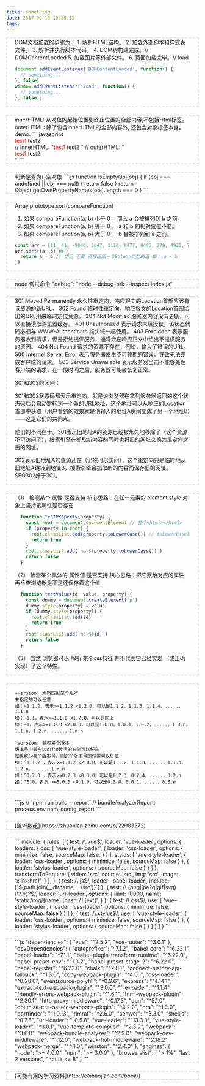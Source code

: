 ```yaml
---
title: something
date: 2017-09-18 10:35:55
tags:
---
```

<style>
  .boxbox{
    border: 2px dashed #ddd;
    padding: 0 20px;
    margin-bottom: 20px;
  }
  br{
    padding: 0;
    margin: 0;
  }
</style>

<div class="boxbox">
DOM文档加载的步骤为：
1. 解析HTML结构。
2. 加载外部脚本和样式表文件。
3. 解析并执行脚本代码。
4. DOM树构建完成。// DOMContentLoaded
5. 加载图片等外部文件。
6. 页面加载完毕。// load

```javascript
document.addEventListener('DOMContentLoaded', function() {
  // something...
}, false)
window.addEventListener("load", function() {
  // something...
}, false);
```
</div>

<div class="boxbox">
innerHTML: 从对象的起始位置到终止位置的全部内容,不包括Html标签。
outerHTML: 除了包含innerHTML的全部内容外, 还包含对象标签本身。
demo: 
``` javascript
<div id="test"> 
   <span style="color:red">test1</span> test2 
</div>
// innerHTML: "<span style="color:red">test1</span> test2 "
// outerHTML: "<div id="test"><span style="color:red">test1</span> test2 </div>"
```
</div>

<div class="boxbox">
判断是否为{}空对象
``` js
function isEmptyObj(obj) {
  if (obj === undefined || obj === null) {
    return false
  }
  return Object.getOwnPropertyNames(obj).length === 0
}
```
</div>

<div class="boxbox">
Array.prototype.sort(compareFunction)

1. 如果 compareFunction(a, b) 小于 0 ，那么 a 会被排列到 b 之前。
2. 如果 compareFunction(a, b) 等于 0 ， a 和 b 的相对位置不变。
3. 如果 compareFunction(a, b) 大于 0 ， b 会被排列到 a 之前。

```js
const arr = [11, 41, -9046, 2047, 1118, 8477, 8446, 279, 4925, 7380, -1719, 3855]
arr.sort((a, b) => {
  return a - b // 切记 不要 直接返回一个Bolean类型的值 如： a < b 
})
```
</div>

<div class="boxbox">
node 调试命令
"debug": "node --debug-brk --inspect index.js"
</div>

<div class="boxbox">
301 Moved Permanently 永久性重定向，响应报文的Location首部应该有该资源的新URL。
302 Found 临时性重定向，响应报文的Location首部给出的URL用来临时定位资源。
304 Not Modified 服务器内容没有更新，可以直接读取浏览器缓存。
401 Unauthonzed 表示请求未经授权，该状态代码必须与 WWW-Authenticate 报头域一起使用。
403 Forbidden 表示服务器收到请求，但是拒绝提供服务，通常会在响应正文中给出不提供服务的原因。
404 Not Found 请求的资源不存在，例如，输入了错误的URL。
500 Internel Server Error 表示服务器发生不可预期的错误，导致无法完成客户端的请求。
503 Service Unavailable 表示服务器当前不能够处理客户端的请求，在一段时间之后，服务器可能会恢复正常。

301和302的区别：

301和302状态码都表示重定向，就是说浏览器在拿到服务器返回的这个状态码后会自动跳转到一个新的URL地址，这个地址可以从响应的Location首部中获取（用户看到的效果就是他输入的地址A瞬间变成了另一个地址B）——这是它们的共同点。

他们的不同在于。301表示旧地址A的资源已经被永久地移除了（这个资源不可访问了），搜索引擎在抓取新内容的同时也将旧的网址交换为重定向之后的网址。

302表示旧地址A的资源还在（仍然可以访问），这个重定向只是临时地从旧地址A跳转到地址B，搜索引擎会抓取新的内容而保存旧的网址。 SEO302好于301。
</div>

<div class="boxbox">
（1） 检测某个 属性 是否支持
核心思路：在任一元素的 element.style 对象上坚持该属性是否存在

```js
  function testProperty(property) {
    const root = document.documentElement // 整个<html></html>
    if (property in root) {
      root.classList.add(property.toLowerCase()) // toLowerCase转小写
      return true
    }
    root.classList.add(`no-${property.toLowerCase()}`)
    return false
  }
```

（2） 检测某个具体的 属性值 是否支持
核心思路：把它赋给对应的属性 再检查浏览器是不是还保存着这个值

```js
  function testValue(id, value, property) {
    const dummy = document.createElement('p')
    dummy.style[property] = value
    if (dummy.style[property]) {
      root.classList.add(id)
      return true
    }
    root.classList.add(`no-${id}`)
    return false
  }
```

（3） 当然 浏览器可以 解析 某个css特征 并不代表它已经实现 （或正确实现）了这个特性。
</div>

<div class="boxbox">

```
~version: 大概匹配某个版本
未指定的可以任意
如：~1.1.2，表示>=1.1.2 <1.2.0，可以是1.1.2，1.1.3，1.1.4，.....，1.1.n 
如：~1.1，表示>=1.1.0 <1.2.0，可以是同上
如：~1，表示>=1.0.0 <2.0.0，可以是1.0.0，1.0.1，1.0.2，.....，1.0.n，1.1.n，1.2.n，.....，1.n.n

^version: 兼容某个版本
版本号中最左边的非0数字的右侧可以任意
如果缺少某个版本号，则这个版本号的位置可以任意
如：^1.1.2 ，表示>=1.1.2 <2.0.0，可以是1.1.2，1.1.3，.....，1.1.n，1.2.n，.....，1.n.n
如：^0.2.3 ，表示>=0.2.3 <0.3.0，可以是0.2.3，0.2.4，.....，0.2.n
如：^0.0，表示 >=0.0.0 <0.1.0，可以是0.0.0，0.0.1，.....，0.0.n
```

</div>

<div class="boxbox">
```js
// `npm run build --report`
// bundleAnalyzerReport: process.env.npm_config_report
```
</div>

<div class="boxbox">
  [监听数组](https://zhuanlan.zhihu.com/p/22983372)
</div>

<div class="boxbox">
```
module: {
  rules: [
    {
      test: /\.vue$/,
      loader: 'vue-loader',
      options: {
        loaders: {
          css: [
            'vue-style-loader',
            {
              loader: 'css-loader',
              options: {
                minimize: false,
                sourceMap: false,
              }
            }
          ],
          stylus: [
            'vue-style-loader',
            {
              loader: 'css-loader',
              options: {
                minimize: false,
                sourceMap: false
              }
            },
            {
              loader: 'stylus-loader',
              options: {
                sourceMap: false
              }
            }
          ]
        },
        transformToRequire: {
          video: 'src',
          source: 'src',
          img: 'src',
          image: 'xlink:href',
        }
      }, 
    },
    {
      test: /\.js$/,
      loader: 'babel-loader',
      include: [`${path.join(__dirname, '../src')}`]
    },
    {
      test: /\.(png|jpe?g|gif|svg)(\?.*)?$/,
      loader: 'url-loader',
      options: {
        limit: 10000,
        name: 'static/img/[name].[hash:7].[ext]',
      }
    },
    {
      test: /\.css$/,
      use: [
        'vue-style-loader',
        {
          loader: 'css-loader',
          options: {
            minimize: false,
            sourceMap: false
          }
        }
      ]
    },
    {
      test: /\.stylus$/,
      use: [
        'vue-style-loader',
        {
          loader: 'css-loader',
          options: {
            minimize: false,
            sourceMap: false
          }
        },
        {
          loader: 'stylus-loader',
          options: {
            sourceMap: false
          }
        }
      ]
    }
  ]
}
```
</div>

<div class="boxbox">
```js
"dependencies": {
  "vue": "^2.5.2",
  "vue-router": "^3.0.1"
},
"devDependencies": {
  "autoprefixer": "^7.1.2",
  "babel-core": "^6.22.1",
  "babel-loader": "^7.1.1",
  "babel-plugin-transform-runtime": "^6.22.0",
  "babel-preset-env": "^1.3.2",
  "babel-preset-stage-2": "^6.22.0",
  "babel-register": "^6.22.0",
  "chalk": "^2.0.1",
  "connect-history-api-fallback": "^1.3.0",
  "copy-webpack-plugin": "^4.0.1",
  "css-loader": "^0.28.0",
  "eventsource-polyfill": "^0.9.6",
  "express": "^4.14.1",
  "extract-text-webpack-plugin": "^3.0.0",
  "file-loader": "^1.1.4",
  "friendly-errors-webpack-plugin": "^1.6.1",
  "html-webpack-plugin": "^2.30.1",
  "http-proxy-middleware": "^0.17.3",
  "opn": "^5.1.0",
  "optimize-css-assets-webpack-plugin": "^3.2.0",
  "ora": "^1.2.0",
  "portfinder": "^1.0.13",
  "rimraf": "^2.6.0",
  "semver": "^5.3.0",
  "shelljs": "^0.7.6",
  "url-loader": "^0.5.8",
  "vue-loader": "^13.3.0",
  "vue-style-loader": "^3.0.1",
  "vue-template-compiler": "^2.5.2",
  "webpack": "^3.6.0",
  "webpack-bundle-analyzer": "^2.9.0",
  "webpack-dev-middleware": "^1.12.0",
  "webpack-hot-middleware": "^2.18.2",
  "webpack-merge": "^4.1.0",
  "winston": "^2.4.0"
},
"engines": {
  "node": ">= 4.0.0",
  "npm": ">= 3.0.0"
},
"browserslist": [
  "> 1%",
  "last 2 versions",
  "not ie <= 8"
]
```
</div>

<div class="boxbox">
  [可能有用的学习资料](http://caibaojian.com/book/)
</div>



<script>
  document.addEventListener('DOMContentLoaded', function() {
    document.querySelectorAll('.boxbox').forEach((dom) => {
      dom.removeChild(dom.firstChild)
      dom.removeChild(dom.lastChild)
    })
  }, false)
</script>
